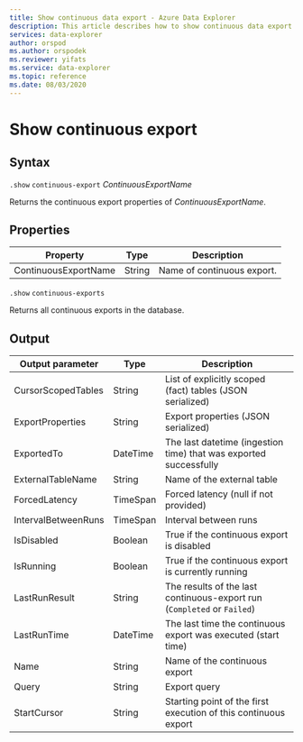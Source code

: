 ```yaml
---
title: Show continuous data export - Azure Data Explorer
description: This article describes how to show continuous data export properties in Azure Data Explorer.
services: data-explorer
author: orspod
ms.author: orspodek
ms.reviewer: yifats
ms.service: data-explorer
ms.topic: reference
ms.date: 08/03/2020
---
```

# Show continuous export

## Syntax

`.show` `continuous-export` *ContinuousExportName*

Returns the continuous export properties of *ContinuousExportName*. 

## Properties

| Property             | Type   | Description                |
|----------------------|--------|----------------------------|
| ContinuousExportName | String | Name of continuous export. |

`.show` `continuous-exports`

Returns all continuous exports in the database. 

## Output

| Output parameter    | Type     | Description                                                             |
|---------------------|----------|-------------------------------------------------------------------------|
| CursorScopedTables  | String   | List of explicitly scoped (fact) tables (JSON serialized)               |
| ExportProperties    | String   | Export properties (JSON serialized)                                     |
| ExportedTo          | DateTime | The last datetime (ingestion time) that was exported successfully       |
| ExternalTableName   | String   | Name of the external table                                              |
| ForcedLatency       | TimeSpan | Forced latency (null if not provided)                                   |
| IntervalBetweenRuns | TimeSpan | Interval between runs                                                   |
| IsDisabled          | Boolean  | True if the continuous export is disabled                               |
| IsRunning           | Boolean  | True if the continuous export is currently running                      |
| LastRunResult       | String   | The results of the last continuous-export run (`Completed` or `Failed`) |
| LastRunTime         | DateTime | The last time the continuous export was executed (start time)           |
| Name                | String   | Name of the continuous export                                           |
| Query               | String   | Export query                                                            |
| StartCursor         | String   | Starting point of the first execution of this continuous export         |
